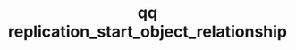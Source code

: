 ---
category: replication
command: replication_start_object_relationship
keywords: qq, qq_cli, replication_start_object_relationship
optional_options:
- alternate: []
  help: Unique identifier of the object replication relationship
  name: --id
  required: true
permalink: /qq-cli-command-guide/replication/replication_start_object_relationship.html
positional_options: []
sidebar: qq_cli_command_reference_sidebar
summary: This section explains how to use the <code>qq replication_start_object_relationship</code>
  command.
synopsis: Start a new replication job for an existing object replication relationship
title: qq replication_start_object_relationship
usage: qq replication_start_object_relationship [-h] --id ID
zendesk_source: qq CLI Command Guide

---